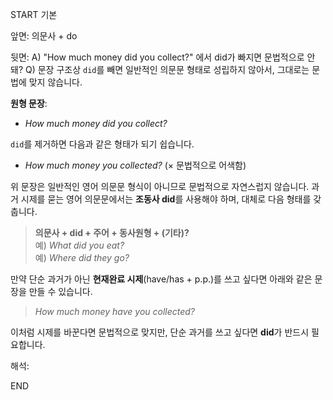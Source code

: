 START
기본

앞면:
의문사 + do


뒷면:
A) "How much money did you collect?" 에서 did가 빠지면 문법적으로 안돼?
Q) 문장 구조상 `did`를 빼면 일반적인 의문문 형태로 성립하지 않아서, 그대로는 문법에 맞지 않습니다.

**원형 문장**:

- _How much money did you collect?_

`did`를 제거하면 다음과 같은 형태가 되기 쉽습니다.

- _How much money you collected?_ (× 문법적으로 어색함)

위 문장은 일반적인 영어 의문문 형식이 아니므로 문법적으로 자연스럽지 않습니다. 과거 시제를 묻는 영어 의문문에서는 **조동사 did**를 사용해야 하며, 대체로 다음 형태를 갖춥니다.

> **의문사 + did + 주어 + 동사원형 + (기타)?**  
> 예) _What did you eat?_  
> 예) _Where did they go?_

만약 단순 과거가 아닌 **현재완료 시제**(have/has + p.p.)를 쓰고 싶다면 아래와 같은 문장을 만들 수 있습니다.

> _How much money have you collected?_

이처럼 시제를 바꾼다면 문법적으로 맞지만, 단순 과거를 쓰고 싶다면 **did**가 반드시 필요합니다.


해석:


<!--ID: 1738048582694-->
END